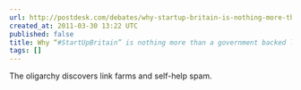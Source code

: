 ```yaml
---
url: http://postdesk.com/debates/why-startup-britain-is-nothing-more-than-a-government-backed-link-farm/
created_at: 2011-03-30 13:22 UTC
published: false
title: Why “#StartUpBritain” is nothing more than a government backed link farm
tags: []
---
```


The oligarchy discovers link farms and self-help spam.
